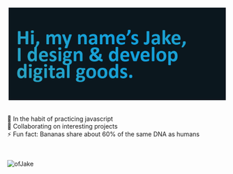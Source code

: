 [<img align="left" alt="JakeRMiller site header" src="https://raw.githubusercontent.com/ofjake/ofjake/refs/heads/main/header.png" />](https://JakeRMiller.com/) 
<br><br><p>&nbsp;</p>
🌱 In the habit of practicing javascript<br>
👯 Collaborating on interesting projects<br>
⚡ Fun fact: Bananas share about 60% of the same DNA as humans<br><p>&nbsp;</p>

[<img align="left" alt="ofJake" src="https://img.shields.io/badge/ofJake.com-website-brightgreen" />](https://JakeRMiller.com/) 
